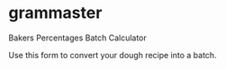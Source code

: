 # grammaster
Bakers Percentages Batch Calculator

Use this form to convert your dough recipe into a batch.
